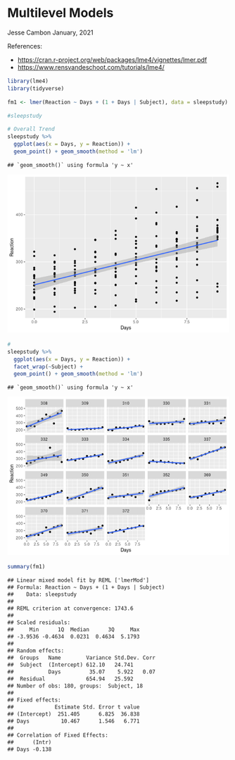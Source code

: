 Multilevel Models
================
Jesse Cambon
January, 2021

References:

  - <https://cran.r-project.org/web/packages/lme4/vignettes/lmer.pdf>
  - <https://www.rensvandeschoot.com/tutorials/lme4/>

<!-- end list -->

``` r
library(lme4)
library(tidyverse)
```

``` r
fm1 <- lmer(Reaction ~ Days + (1 + Days | Subject), data = sleepstudy)
```

``` r
#sleepstudy
```

``` r
# Overall Trend
sleepstudy %>%
  ggplot(aes(x = Days, y = Reaction)) +
  geom_point() + geom_smooth(method = 'lm')
```

    ## `geom_smooth()` using formula 'y ~ x'

![](../rmd_images/Multilevel-Models/unnamed-chunk-3-1.png)<!-- -->

``` r
#
sleepstudy %>%
  ggplot(aes(x = Days, y = Reaction)) +
  facet_wrap(~Subject) +
  geom_point() + geom_smooth(method = 'lm')
```

    ## `geom_smooth()` using formula 'y ~ x'

![](../rmd_images/Multilevel-Models/unnamed-chunk-3-2.png)<!-- -->

``` r
summary(fm1)
```

    ## Linear mixed model fit by REML ['lmerMod']
    ## Formula: Reaction ~ Days + (1 + Days | Subject)
    ##    Data: sleepstudy
    ## 
    ## REML criterion at convergence: 1743.6
    ## 
    ## Scaled residuals: 
    ##     Min      1Q  Median      3Q     Max 
    ## -3.9536 -0.4634  0.0231  0.4634  5.1793 
    ## 
    ## Random effects:
    ##  Groups   Name        Variance Std.Dev. Corr
    ##  Subject  (Intercept) 612.10   24.741       
    ##           Days         35.07    5.922   0.07
    ##  Residual             654.94   25.592       
    ## Number of obs: 180, groups:  Subject, 18
    ## 
    ## Fixed effects:
    ##             Estimate Std. Error t value
    ## (Intercept)  251.405      6.825  36.838
    ## Days          10.467      1.546   6.771
    ## 
    ## Correlation of Fixed Effects:
    ##      (Intr)
    ## Days -0.138
